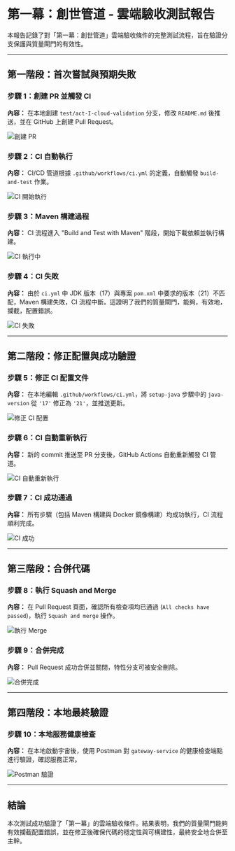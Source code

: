 # 第一幕：創世管道 - 雲端驗收測試報告

本報告記錄了對「第一幕：創世管道」雲端驗收條件的完整測試流程，旨在驗證分支保護與質量閘門的有效性。

---

## 第一階段：首次嘗試與預期失敗

### 步驟 1：創建 PR 並觸發 CI
**內容：** 在本地創建 `test/act-I-cloud-validation` 分支，修改 `README.md` 後推送，並在 GitHub 上創建 Pull Request。

![創建 PR](assets/第一幕-01第一次PR.png)

### 步驟 2：CI 自動執行
**內容：** CI/CD 管道根據 `.github/workflows/ci.yml` 的定義，自動觸發 `build-and-test` 作業。

![CI 開始執行](assets/第一幕-02第一次CI開始執行.png)

### 步驟 3：Maven 構建過程
**內容：** CI 流程進入 "Build and Test with Maven" 階段，開始下載依賴並執行構建。

![CI 執行中](assets/第一幕-03第一次CI執行中.png)

### 步驟 4：CI 失敗
**內容：** 由於 `ci.yml` 中 JDK 版本（17）與專案 `pom.xml` 中要求的版本（21）不匹配，Maven 構建失敗，CI 流程中斷。這證明了我們的質量閘門，能夠，有效地，攔截，配置錯誤。

![CI 失敗](assets/第一幕-04第一次CI失敗.png)

---

## 第二階段：修正配置與成功驗證

### 步驟 5：修正 CI 配置文件
**內容：** 在本地編輯 `.github/workflows/ci.yml`，將 `setup-java` 步驟中的 `java-version` 從 `'17'` 修正為 `'21'`，並推送更新。

![修正 CI 配置](assets/第一幕-05修正檔案.png)

### 步驟 6：CI 自動重新執行
**內容：** 新的 commit 推送至 PR 分支後，GitHub Actions 自動重新觸發 CI 管道。

![CI 自動重新執行](assets/第一幕-06修正檔案push後自動進行.png)

### 步驟 7：CI 成功通過
**內容：** 所有步驟（包括 Maven 構建與 Docker 鏡像構建）均成功執行，CI 流程順利完成。

![CI 成功](assets/第一幕-07CI完成.png)

---

## 第三階段：合併代碼

### 步驟 8：執行 Squash and Merge
**內容：** 在 Pull Request 頁面，確認所有檢查項均已通過 (`All checks have passed`)，執行 `Squash and merge` 操作。

![執行 Merge](assets/第一幕-08merge.png)

### 步驟 9：合併完成
**內容：** Pull Request 成功合併並關閉，特性分支可被安全刪除。

![合併完成](assets/第一幕-09merge完成.png)

---

## 第四階段：本地最終驗證

### 步驟 10：本地服務健康檢查
**內容：** 在本地啟動宇宙後，使用 Postman 對 `gateway-service` 的健康檢查端點進行驗證，確認服務正常。

![Postman 驗證](assets/第一幕-10驗證.png)

---

## 結論

本次測試成功驗證了「第一幕」的雲端驗收條件。結果表明，我們的質量閘門能夠有效攔截配置錯誤，並在修正後確保代碼的穩定性與可構建性，最終安全地合併至主幹。